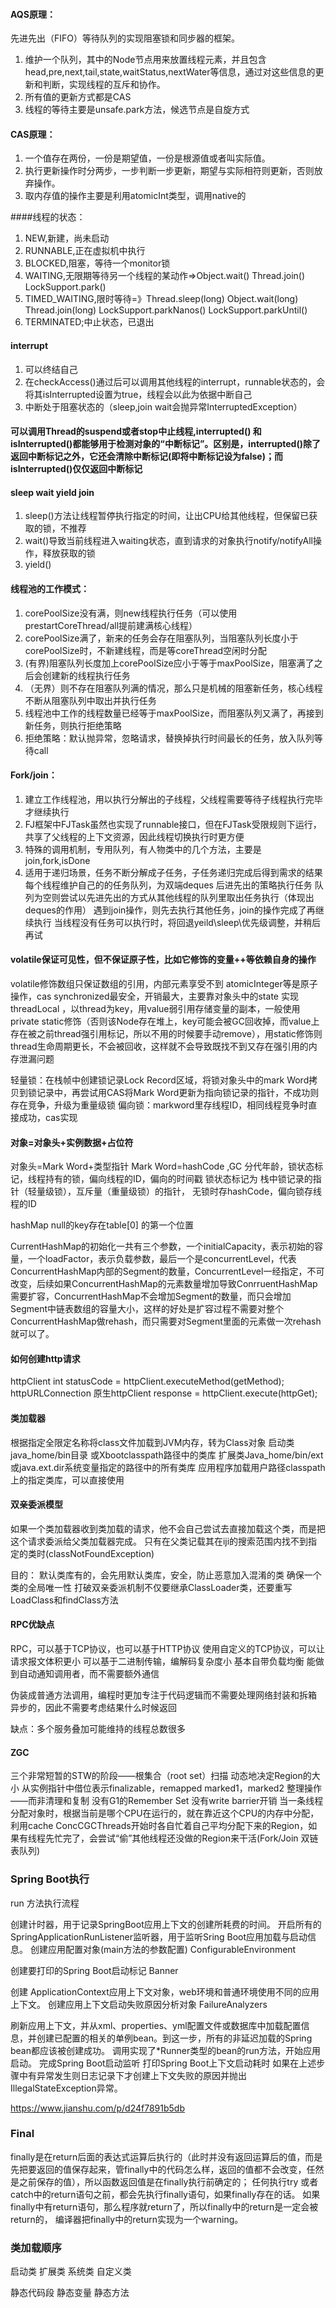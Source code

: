 #### AQS原理：
  先进先出（FIFO）等待队列的实现阻塞锁和同步器的框架。
  1. 维护一个队列，其中的Node节点用来放置线程元素，并且包含head,pre,next,tail,state,waitStatus,nextWater等信息，通过对这些信息的更新和判断，实现线程的互斥和协作。
  2. 所有值的更新方式都是CAS
  3. 线程的等待主要是unsafe.park方法，候选节点是自旋方式
#### CAS原理：
  1. 一个值存在两份，一份是期望值，一份是根源值或者叫实际值。
  2. 执行更新操作时分两步，一步判断一步更新，期望与实际相符则更新，否则放弃操作。
  3. 取内存值的操作主要是利用atomicInt类型，调用native的

####线程的状态：
1. NEW,新建，尚未启动
2.    RUNNABLE,正在虚拟机中执行
3.    BLOCKED,阻塞，等待一个monitor锁
4.    WAITING,无限期等待另一个线程的某动作=>Object.wait()   Thread.join()  LockSupport.park()
5.    TIMED_WAITING,限时等待=》Thread.sleep(long) Object.wait(long) Thread.join(long) LockSupport.parkNanos() LockSupport.parkUntil()
6.    TERMINATED;中止状态，已退出

#### interrupt
1. 可以终结自己
2. 在checkAccess()通过后可以调用其他线程的interrupt，runnable状态的，会将其isInterrupted设置为true，线程会以此为依据中断自己
3. 中断处于阻塞状态的（sleep,join wait会抛异常InterruptedException）

#### 可以调用Thread的suspend或者stop中止线程,interrupted() 和 isInterrupted()都能够用于检测对象的“中断标记”。区别是，interrupted()除了返回中断标记之外，它还会清除中断标记(即将中断标记设为false)；而isInterrupted()仅仅返回中断标记

#### sleep wait yield join
1. sleep()方法让线程暂停执行指定的时间，让出CPU给其他线程，但保留已获取的锁，不推荐
2. wait()导致当前线程进入waiting状态，直到请求的对象执行notify/notifyAll操作，释放获取的锁
3. yield()
#### 线程池的工作模式：
  1. corePoolSize没有满，则new线程执行任务（可以使用prestartCoreThread/all提前建满核心线程）
  2. corePoolSize满了，新来的任务会存在阻塞队列，当阻塞队列长度小于corePoolSize时，不新建线程，而是等coreThread空闲时分配
  3. (有界)阻塞队列长度加上corePoolSize应小于等于maxPoolSize，阻塞满了之后会创建新的线程执行任务
  3. （无界）则不存在阻塞队列满的情况，那么只是机械的阻塞新任务，核心线程不断从阻塞队列中取出并执行任务
  4. 线程池中工作的线程数量已经等于maxPoolSize，而阻塞队列又满了，再接到新任务，则执行拒绝策略
  4. 拒绝策略：默认抛异常，忽略请求，替换掉执行时间最长的任务，放入队列等待call

#### Fork/join：
1. 建立工作线程池，用以执行分解出的子线程，父线程需要等待子线程执行完毕才继续执行
2. FJ框架中FJTask虽然也实现了runnable接口，但在FJTask受限规则下运行，共享了父线程的上下文资源，因此线程切换执行时更方便
3. 特殊的调用机制，专用队列，有人物类中的几个方法，主要是join,fork,isDone
4. 适用于递归场景，任务不断分解成子任务，子任务递归完成后得到需求的结果
每个线程维护自己的的任务队列，为双端deques
后进先出的策略执行任务
队列为空则尝试以先进先出的方式从其他线程的队列里取出任务执行（体现出deques的作用）
遇到join操作，则先去执行其他任务，join的操作完成了再继续执行
当线程没有任务可以执行时，将回退yeild\sleep\优先级调整，并稍后再试


#### volatile保证可见性，但不保证原子性，比如它修饰的变量++等依赖自身的操作
volatile修饰数组只保证数组的引用，内部元素享受不到
atomicInteger等是原子操作，cas
synchronized最安全，开销最大，主要靠对象头中的state 实现
threadLocal ，以thread为key，用value弱引用存储变量的副本，一般使用private static修饰（否则该Node存在堆上，key可能会被GC回收掉，而value上存在被之前thread强引用标记，所以不用的时候要手动remove），用static修饰则thread生命周期更长，不会被回收，这样就不会导致既找不到又存在强引用的内存泄漏问题

轻量锁：在栈帧中创建锁记录Lock Record区域，将锁对象头中的mark Word拷贝到锁记录中，再尝试用CAS将Mark Word更新为指向锁记录的指针，不成功则存在竞争，升级为重量级锁
偏向锁：markword里存线程ID，相同线程竞争时直接成功，cas实现

#### 对象=对象头+实例数据+占位符
对象头=Mark Word+类型指针
Mark Word=hashCode ,GC 分代年龄，锁状态标记，线程持有的锁，偏向线程的ID，偏向的时间戳
锁状态标记为 栈中锁记录的指针（轻量级锁），互斥量（重量级锁）的指针， 无锁时存hashCode，偏向锁存线程的ID

hashMap null的key存在table[0] 的第一个位置

CurrentHashMap的初始化一共有三个参数，一个initialCapacity，表示初始的容量，一个loadFactor，表示负载参数，最后一个是concurrentLevel，代表ConcurrentHashMap内部的Segment的数量，ConcurrentLevel一经指定，不可改变，后续如果ConcurrentHashMap的元素数量增加导致ConrruentHashMap需要扩容，ConcurrentHashMap不会增加Segment的数量，而只会增加Segment中链表数组的容量大小，这样的好处是扩容过程不需要对整个ConcurrentHashMap做rehash，而只需要对Segment里面的元素做一次rehash就可以了。

#### 如何创建http请求
httpClient int statusCode = httpClient.executeMethod(getMethod);
httpURLConnection
原生httpClient  response = httpClient.execute(httpGet);

#### 类加载器
根据指定全限定名称将class文件加载到JVM内存，转为Class对象
启动类java_home/bin目录 或Xbootclasspath路径中的类库
扩展类Java_home/bin/ext或java.ext.dir系统变量指定的路径中的所有类库
应用程序加载用户路径classpath上的指定类库，可以直接使用

#### 双亲委派模型
如果一个类加载器收到类加载的请求，他不会自己尝试去直接加载这个类，而是把这个请求委派给父类加载器完成。
只有在父类记载其在iji的搜索范围内找不到指定的类时(classNotFoundException)

目的： 默认类库有的，会先用默认类库，安全，防止恶意加入混淆的类
确保一个类的全局唯一性
打破双亲委派机制不仅要继承ClassLoader类，还要重写LoadClass和findClass方法

#### RPC优缺点
RPC，可以基于TCP协议，也可以基于HTTP协议
使用自定义的TCP协议，可以让请求报文体积更小
可以基于二进制传输，编解码复杂度小
基本自带负载均衡
能做到自动通知调用者，而不需要额外通信

伪装成普通方法调用，编程时更加专注于代码逻辑而不需要处理网络封装和拆箱
异步的，因此不需要考虑结果什么时候返回

缺点：多个服务叠加可能维持的线程总数很多


#### ZGC
三个非常短暂的STW的阶段——根集合（root set）扫描
动态地决定Region的大小
从实例指针中借位表示finalizable，remapped marked1，marked2
整理操作——而非清理和复制
没有G1的Remember Set 没有write barrier开销
当一条线程分配对象时，根据当前是哪个CPU在运行的，就在靠近这个CPU的内存中分配，利用cache
ConcCGCThreads开始时各自忙着自己平均分配下来的Region，如果有线程先忙完了，会尝试“偷”其他线程还没做的Region来干活(Fork/Join 双链表队列)

### Spring Boot执行
run 方法执行流程

创建计时器，用于记录SpringBoot应用上下文的创建所耗费的时间。
开启所有的SpringApplicationRunListener监听器，用于监听Sring Boot应用加载与启动信息。
创建应用配置对象(main方法的参数配置) ConfigurableEnvironment

创建要打印的Spring Boot启动标记 Banner

创建 ApplicationContext应用上下文对象，web环境和普通环境使用不同的应用上下文。
创建应用上下文启动失败原因分析对象 FailureAnalyzers

刷新应用上下文，并从xml、properties、yml配置文件或数据库中加载配置信息，并创建已配置的相关的单例bean。到这一步，所有的非延迟加载的Spring bean都应该被创建成功。
调用实现了*Runner类型的bean的run方法，开始应用启动。
完成Spring Boot启动监听
打印Spring Boot上下文启动耗时
如果在上述步骤中有异常发生则日志记录下才创建上下文失败的原因并抛出IllegalStateException异常。

https://www.jianshu.com/p/d24f7891b5db

### Final
finally是在return后面的表达式运算后执行的（此时并没有返回运算后的值，而是先把要返回的值保存起来，管finally中的代码怎么样，返回的值都不会改变，任然是之前保存的值），所以函数返回值是在finally执行前确定的；
任何执行try 或者catch中的return语句之前，都会先执行finally语句，如果finally存在的话。
如果finally中有return语句，那么程序就return了，所以finally中的return是一定会被return的，
编译器把finally中的return实现为一个warning。


### 类加载顺序
启动类
扩展类
系统类
自定义类

静态代码段
静态变量
静态方法